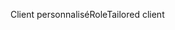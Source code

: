 <span data-ttu-id="be004-101">Client personnalisé</span><span class="sxs-lookup"><span data-stu-id="be004-101">RoleTailored client</span></span>